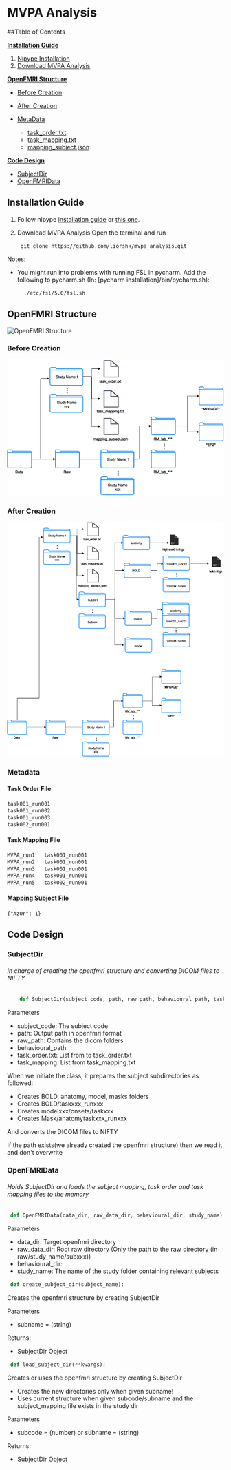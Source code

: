 # MVPA Analysis
##Table of Contents

**[Installation Guide](#installation-guide)**

  1. [Nipype Installation](#nipypeinstall)
  2. [Download MVPA Analysis](#downloadmvpaanalysis)

**[OpenFMRI Structure](#openfmri-structure)**

* [Before Creation](#BeforeCreation)
* [After Creation](#AfterCreation)
* [MetaData](#MetaData)

    * [task_order.txt](#task_order)
    * [task_mapping.txt](#task_mapping)
    * [mapping_subject.json](#mapping_subject)

**[Code Design](#CodeDesign)**

* [SubjectDir](#SubjectDir)
* [OpenFMRIData](#OpenFMRIData)

## Installation Guide

1. Follow nipype [installation guide](http://miykael.github.io/nipype-beginner-s-guide/installation.html) or [this one](http://nipy.org/nipype/users/install.html).

2. Download MVPA Analysis
Open the terminal and run

        git clone https://github.com/liorshk/mvpa_analysis.git

Notes:

- You might run into problems with running FSL in pycharm. Add the following to pycharm.sh (In: [pycharm installation]/bin/pycharm.sh):

        ./etc/fsl/5.0/fsl.sh

## OpenFMRI Structure
![OpenFMRI Structure](https://openfmri.org/system/files/dataorg_1.png)

### Before Creation
![Before OpenFMRI Structure](doc/BeforeOpenFMRI.png)
### After Creation
![Before OpenFMRI Structure](doc/AfterOpenFMRI.png)
### Metadata

#### Task Order File
    task001_run001
    task001_run002
    task001_run003
    task002_run001
#### Task Mapping File
    MVPA_run1	task001_run001
    MVPA_run2	task001_run001
    MVPA_run3	task001_run001
    MVPA_run4	task001_run001
    MVPA_run5	task002_run001
#### Mapping Subject File
    {"AzOr": 1}

## Code Design
### SubjectDir
 
###### In charge of creating the openfmri structure and converting DICOM files to NIFTY
 
 ```python
     def SubjectDir(subject_code, path, raw_path, behavioural_path, task_order, task_mapping)"
 ```
 
Parameters

- subject_code: The subject code
- path: Output path in openfmri format
- raw_path: Contains the dicom folders
- behavioural_path:
- task_order.txt: List from to task_order.txt
- task_mapping: List from task_mapping.txt

When we initiate the class, it prepares the subject subdirectories as followed:

- Creates BOLD, anatomy, model, masks folders
- Creates BOLD/taskxxx_runxxx
- Creates modelxxx/onsets/taskxxx
- Creates Mask/anatomytaskxxx_runxxx

And converts the DICOM files to NIFTY

If the path exists(we already created the openfmri structure) then we read it and don't overwrite

### OpenFMRIData

###### Holds SubjectDir and loads the subject mapping, task order and task mapping files to the memory
 
```python 
 def OpenFMRIData(data_dir, raw_data_dir, behavioural_dir, study_name):
```

Parameters

- data_dir: Target openfmri directory
- raw_data_dir: Root raw directory (Only the path to the raw directory (in raw/study_name/subxxx))
- behavioural_dir:
- study_name: The name of the study folder containing relevant subjects

```python
 def create_subject_dir(subject_name):
```

Creates the openfmri structure by creating SubjectDir

Parameters

- subname = (string)

Returns:

- SubjectDir Object

```python
 def load_subject_dir(**kwargs):
```

Creates or uses the openfmri structure by creating SubjectDir

- Creates the new directories only when given subname!
- Uses current structure when given subcode/subname and the subject_mapping file exists in the study dir
    
Parameters

- subcode = (number) or subname = (string)

Returns:

- SubjectDir Object

